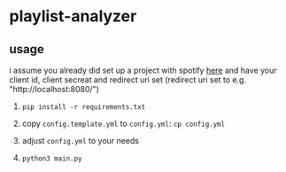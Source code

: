 # playlist-analyzer

## usage

i assume you already did set up a project with spotify [here](https://developer.spotify.com/dashboard/applications) and have your client id, client secreat and redirect uri set (redirect uri set to e.g. "http://localhost:8080/")

1. `pip install -r requirements.txt`

2. copy `config.template.yml` to `config.yml`: `cp config.yml`

3. adjust `config.yml` to your needs

4. `python3 main.py`
